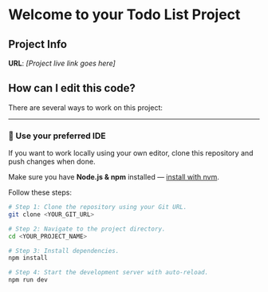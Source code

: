 # Welcome to your Todo List Project

## Project Info

**URL**: *[Project live link goes here]*

## How can I edit this code?

There are several ways to work on this project:

---

### 🚀 Use your preferred IDE

If you want to work locally using your own editor, clone this repository and push changes when done.

Make sure you have **Node.js & npm** installed — [install with nvm](https://github.com/nvm-sh/nvm#installing-and-updating).

Follow these steps:

```bash
# Step 1: Clone the repository using your Git URL.
git clone <YOUR_GIT_URL>

# Step 2: Navigate to the project directory.
cd <YOUR_PROJECT_NAME>

# Step 3: Install dependencies.
npm install

# Step 4: Start the development server with auto-reload.
npm run dev

